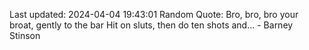 Last updated: 2024-04-04 19:43:01
Random Quote: Bro, bro, bro your broat, gently to the bar
Hit on sluts, then do ten shots and... - Barney Stinson
